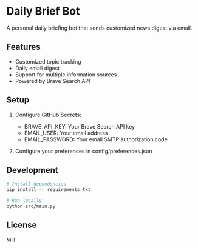 # Daily Brief Bot

A personal daily briefing bot that sends customized news digest via email.

## Features

- Customized topic tracking
- Daily email digest
- Support for multiple information sources
- Powered by Brave Search API

## Setup

1. Configure GitHub Secrets:
   - BRAVE_API_KEY: Your Brave Search API key
   - EMAIL_USER: Your email address
   - EMAIL_PASSWORD: Your email SMTP authorization code

2. Configure your preferences in config/preferences.json

## Development

```bash
# Install dependencies
pip install -r requirements.txt

# Run locally
python src/main.py
```

## License

MIT